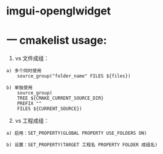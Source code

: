# imgui-openglwidget


# 一 cmakelist usage:

  1. vs 文件成组：
    
    a) 多个同时使用
        source_group("folder_name" FILES ${files})
              
    b) 单独使用
        source_group(
        TREE ${CMAKE_CURRENT_SOURCE_DIR}
        PREFIX ""
        FILES ${CURRENT_SOURCE})
        
  2. vs 工程成组：
    
    a) 启用：SET_PROPERTY(GLOBAL PROPERTY USE_FOLDERS ON)
    
    b) 设置：SET_PROPERTY(TARGET 工程名 PROPERTY FOLDER 成组名)
